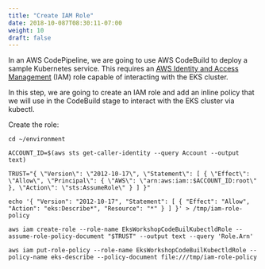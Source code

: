 ```yaml
---
title: "Create IAM Role"
date: 2018-10-087T08:30:11-07:00
weight: 10
draft: false
---
```


In an AWS CodePipeline, we are going to use AWS CodeBuild to deploy a sample Kubernetes service.
This requires an [AWS Identity and Access Management](https://aws.amazon.com/iam/) (IAM) role capable of interacting
with the EKS cluster.

In this step, we are going to create an IAM role and add an inline policy that we will use in the CodeBuild stage
to interact with the EKS cluster via kubectl.

Create the role:

```
cd ~/environment

ACCOUNT_ID=$(aws sts get-caller-identity --query Account --output text)

TRUST="{ \"Version\": \"2012-10-17\", \"Statement\": [ { \"Effect\": \"Allow\", \"Principal\": { \"AWS\": \"arn:aws:iam::$ACCOUNT_ID:root\" }, \"Action\": \"sts:AssumeRole\" } ] }"

echo '{ "Version": "2012-10-17", "Statement": [ { "Effect": "Allow", "Action": "eks:Describe*", "Resource": "*" } ] }' > /tmp/iam-role-policy

aws iam create-role --role-name EksWorkshopCodeBuilKubectldRole --assume-role-policy-document "$TRUST" --output text --query 'Role.Arn'

aws iam put-role-policy --role-name EksWorkshopCodeBuilKubectldRole --policy-name eks-describe --policy-document file:///tmp/iam-role-policy
```
